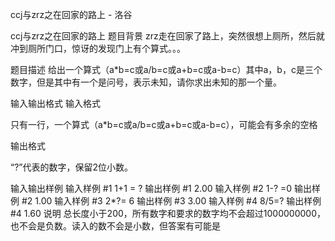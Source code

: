 



ccj与zrz之在回家的路上 - 洛谷














ccj与zrz之在回家的路上
题目背景
zrz走在回家了路上，突然很想上厕所，然后就冲到厕所门口，惊讶的发现门上有个算式。。。

题目描述
给出一个算式（a\*b=c或a/b=c或a+b=c或a-b=c）其中a，b，c是三个数字，但是其中有一个是问号，表示未知，请你求出未知的那一个量。

输入输出格式
输入格式

只有一行，一个算式（a\*b=c或a/b=c或a+b=c或a-b=c），可能会有多余的空格

输出格式

“?”代表的数字，保留2位小数。

输入输出样例
输入样例 #1
1+1    =                     ?
输出样例 #1
2.00
输入样例 #2
1-?                     =0
输出样例 #2
1.00
输入样例 #3
2*?=                         6
输出样例 #3
3.00
输入样例 #4
8/5=?
输出样例 #4
1.60
说明
总长度小于200，所有数字和要求的数字均不会超过1000000000，也不会是负数。读入的数不会是小数，但答案有可能是








